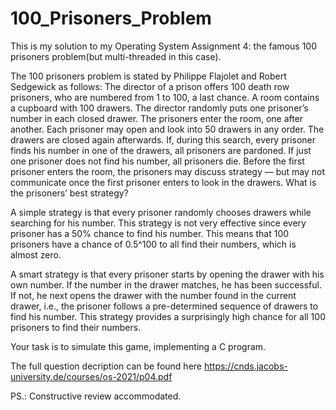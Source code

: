 # 100_Prisoners_Problem
This is my solution to my Operating System Assignment 4: the famous 100 prisoners problem(but multi-threaded in this case).

The 100 prisoners problem is stated by Philippe Flajolet and Robert Sedgewick as follows:
The director of a prison offers 100 death row prisoners, who are numbered from 1
to 100, a last chance. A room contains a cupboard with 100 drawers. The director
randomly puts one prisoner’s number in each closed drawer. The prisoners enter the
room, one after another. Each prisoner may open and look into 50 drawers in any
order. The drawers are closed again afterwards. If, during this search, every prisoner
finds his number in one of the drawers, all prisoners are pardoned. If just one prisoner
does not find his number, all prisoners die. Before the first prisoner enters the room,
the prisoners may discuss strategy — but may not communicate once the first prisoner
enters to look in the drawers. What is the prisoners’ best strategy?


A simple strategy is that every prisoner randomly chooses drawers while searching for his number.
This strategy is not very effective since every prisoner has a 50% chance to find his number. This
means that 100 prisoners have a chance of 0.5^100 to all find their numbers, which is almost zero.


A smart strategy is that every prisoner starts by opening the drawer with his own number. If the
number in the drawer matches, he has been successful. If not, he next opens the drawer with
the number found in the current drawer, i.e., the prisoner follows a pre-determined sequence of
drawers to find his number. This strategy provides a surprisingly high chance for all 100 prisoners
to find their numbers.

Your task is to simulate this game, implementing a C program. 

The full question decription can be found here https://cnds.jacobs-university.de/courses/os-2021/p04.pdf

PS.: Constructive review accommodated.

